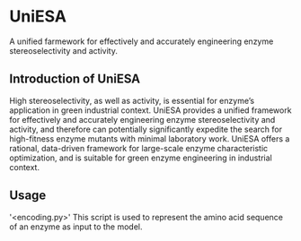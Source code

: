 # UniESA
A unified farmework for effectively and accurately engineering enzyme stereoselectivity and  activity.  

## Introduction of UniESA
High stereoselectivity, as well as activity, is essential for enzyme’s application in green industrial context. UniESA provides a unified framework for effectively and accurately engineering enzyme stereoselectivity and activity, and therefore can potentially significantly expedite the search for high-fitness enzyme mutants with minimal laboratory work. UniESA offers a rational, data-driven framework for large-scale enzyme characteristic optimization, and is suitable for green enzyme engineering in industrial context.

## Usage
'<encoding.py>' This script is used to represent the amino acid sequence of an enzyme as input to the model.
